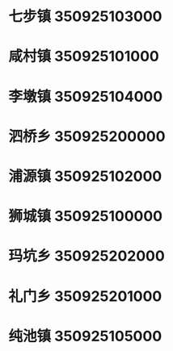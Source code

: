 # 七步镇 350925103000
# 咸村镇 350925101000
# 李墩镇 350925104000
# 泗桥乡 350925200000
# 浦源镇 350925102000
# 狮城镇 350925100000
# 玛坑乡 350925202000
# 礼门乡 350925201000
# 纯池镇 350925105000
